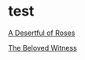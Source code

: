 # test

<a href= "http://www.columbia.edu/itc/mealac/pritchett/00ghalib/"> A Desertful of Roses </a>

[The Beloved Witness](https://www.hamilton.edu/academics/study-what-you-love/digital-hamilton/projects/the-beloved-witness)
